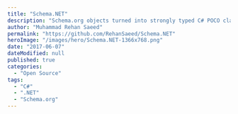 ```yaml
---
title: "Schema.NET"
description: "Schema.org objects turned into strongly typed C# POCO classes for use in .NET. All classes can be serialized into JSON/JSON-LD and XML, typically used to represent structured data in the head section of html page."
author: "Muhammad Rehan Saeed"
permalink: "https://github.com/RehanSaeed/Schema.NET"
heroImage: "/images/hero/Schema.NET-1366x768.png"
date: "2017-06-07"
dateModified: null
published: true
categories:
  - "Open Source"
tags:
  - "C#"
  - ".NET"
  - "Schema.org"
---
```

